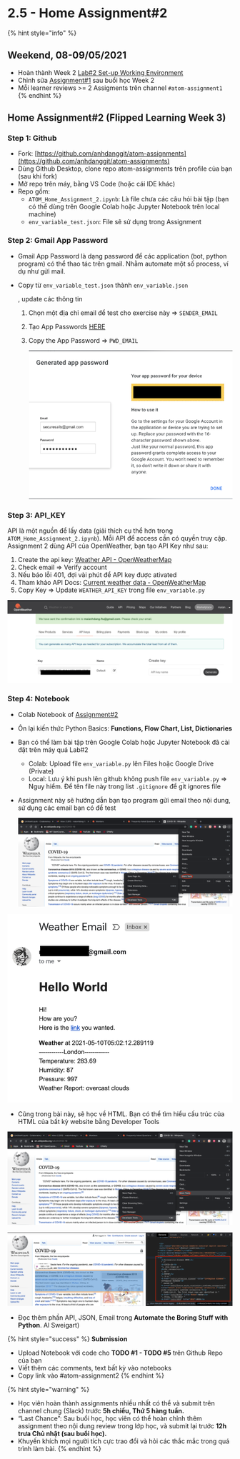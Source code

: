 # 2.5 - Home Assignment\#2

{% hint style="info" %}
## Weekend, 08-09/05/2021

* Hoàn thành Week 2 [Lab\#2  Set-up Working Environment](2.4-lab-2-set-up-working-environment.md)
* Chỉnh sửa [Assignment\#1](../1-data-strategy-and-metrics/1.4-home-assignment.md) sau buổi học Week 2
* Mỗi learner reviews &gt;= 2 Assigments trên channel `#atom-assignment1`
{% endhint %}

## Home Assignment\#2 \(Flipped Learning Week 3\)

### Step 1: Github

* Fork: [https://github.com/anhdanggit/atom-assignments](https://github.com/anhdanggit/atom-assignments)
* Dùng Github Desktop, clone repo atom-assignments trên profile của bạn \(sau khi fork\)
* Mở repo trên máy, bằng VS Code \(hoặc cái IDE khác\)
* Repo gồm:
  * `ATOM_Home_Assignment_2.ipynb`: Là file chưa các câu hỏi bài tập \(bạn có thể dùng trên Google Colab hoặc Jupyter Notebook trên local machine\)
  * `env_variable_test.json`: File sẽ sử dụng trong Assignment

### Step 2: Gmail App Password

* Gmail App Password là dạng password để các application \(bot, python program\) có thể thao tác trên gmail. Nhằm automate một số process, ví dụ như gửi mail.
* Copy từ `env_variable_test.json` thành `env_variable.json`

  , update các thông tin

  1. Chọn một địa chỉ email để test cho exercise này =&gt; `SENDER_EMAIL`
  2. Tạo App Passwords [HERE](https://support.google.com/accounts/answer/185833?p=InvalidSecondFactor&visit_id=637562139468610337-3856071038&rd=1) 
  3. Copy the App Password =&gt; `PWD_EMAIL`

     ![](../../.gitbook/assets/image%20%28123%29.png)

### Step 3: API\_KEY

API là một nguồn để lấy data \(giải thích cụ thể hơn trong `ATOM_Home_Assignment_2.ipynb`\). Mỗi API để access cần có quyền truy cập. Assignment 2 dùng API của OpenWeather, bạn tạo API Key như sau:

1. Create the api key: [Weather API - OpenWeatherMap](https://openweathermap.org/api) 
2. Check email =&gt; Verify account 
3. Nếu báo lỗi 401, đợi vài phút để API key được ativated 
4. Tham khảo API Docs: [Current weather data - OpenWeatherMap](https://openweathermap.org/current) 
5. Copy Key =&gt; Update `WEATHER_API_KEY` trong file `env_variable.py` 

![](../../.gitbook/assets/image%20%28120%29.png)

### Step 4: Notebook

* Colab Notebook of [Assignment\#2 ](https://colab.research.google.com/drive/1kH3eqQp9BAH4AL0j3QM90BrjX7uCcKws?usp=sharing)
* Ôn lại kiến thức Python Basics: **Functions, Flow Chart, List, Dictionaries**
* Bạn có thể làm bài tập trên Google Colab hoặc Jupyter Notebook đã cài đặt trên máy quá Lab\#2
  * Colab: Upload file `env_variable.py`  lên Files hoặc Google Drive \(Private\)
  * Local: Lưu ý khi push lên github không push file `env_variable.py` =&gt; Nguy hiểm. Để tên file này trong list `.gitignore` để git ignores file
* Assignment này sẽ hướng dẫn bạn tạo program gửi email theo nội dung, sử dụng các email bạn có để test

  ![](../../.gitbook/assets/image%20%28122%29.png)

![](../../.gitbook/assets/image%20%28127%29.png)

* Cũng trong bài này, sẽ học về HTML. Bạn có thể tìm hiểu cấu trúc của HTML của bất kỳ website bằng Developer Tools 

![](../../.gitbook/assets/image%20%28122%29.png)

![](../../.gitbook/assets/image%20%28125%29.png)

* Đọc thêm phần API, JSON, Email trong **Automate the Boring Stuff with Python**. Al Sweigart\)

{% hint style="success" %}
**Submission**

* Upload Notebook với code cho **TODO \#1 - TODO \#5** trên Github Repo của bạn
* Viết thêm các comments, text bất kỳ vào notebooks
* Copy link vào \#atom-assignment2
{% endhint %}

{% hint style="warning" %}
* Học viên hoàn thành assignments nhiều nhất có thể và submit trên channel chung \(Slack\) trước **5h chiều, Thứ 5 hàng tuần.**
* “Last Chance”: Sau buổi học, học viên có thể hoàn chỉnh thêm assignment theo nội dung review trong lớp học, và submit lại trước **12h trưa Chủ nhật \(sau buổi học\).**
* Khuyến khích mọi người tích cực trao đổi và hỏi các thắc mắc trong quá trình làm bài.
{% endhint %}



